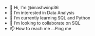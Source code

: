 - 👋 Hi, I’m @imashwinp36
- 👀 I’m interested in Data Analysis
- 🌱 I’m currently learning SQL and Python
- 💞️ I’m looking to collaborate on SQL
- 📫 How to reach me ...Ping me 

<!---
imashwinp36/imashwinp36 is a ✨ special ✨ repository because its `README.md` (this file) appears on your GitHub profile.
You can click the Preview link to take a look at your changes.
--->
